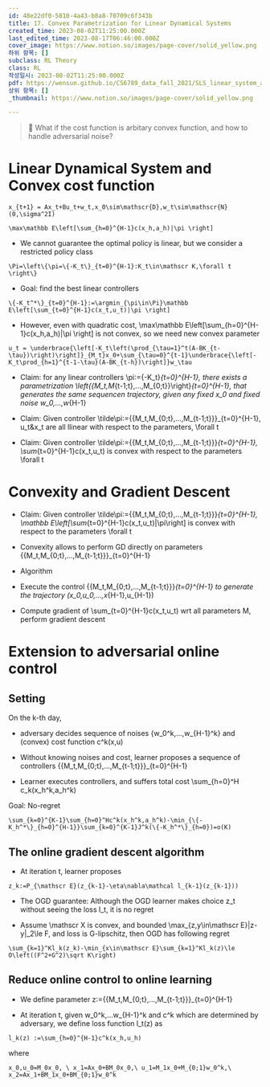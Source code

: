 ```yaml
---
id: 48e22df0-5810-4a43-b8a8-70709c6f343b
title: 17. Convex Parametrization for Linear Dynamical Systems
created_time: 2023-08-02T11:25:00.000Z
last_edited_time: 2023-08-17T06:46:00.000Z
cover_image: https://www.notion.so/images/page-cover/solid_yellow.png
하위 항목: []
subclass: RL Theory
class: RL
작성일시: 2023-08-02T11:25:00.000Z
pdf: https://wensun.github.io/CS6789_data_fall_2021/SLS_linear_system_annotated.pdf
상위 항목: []
_thumbnail: https://www.notion.so/images/page-cover/solid_yellow.png

---
```


> 📖 What if the cost function is arbitary convex function, and how to handle adversarial noise?

# Linear Dynamical System and Convex cost function

```undefined
x_{t+1} = Ax_t+Bu_t+w_t,x_0\sim\mathscr{D},w_t\sim\mathscr{N}(0,\sigma^2I)
```

```undefined
\max\mathbb E\left[\sum_{h=0}^{H-1}c(x_h,a_h)|\pi \right]
```

*   We cannot guarantee the optimal policy is linear, but we consider a restricted policy class

  ```undefined
  \Pi=\left\{\pi=\{-K_t\}_{t=0}^{H-1}:K_t\in\mathscr K,\forall t \right\}
  ```

*   Goal: find the best linear controllers

  ```undefined
  \{-K_t^*\}_{t=0}^{H-1}:=\argmin_{\pi\in\Pi}\mathbb E\left[\sum_{t=0}^{H-1}c(x_t,u_t)|\pi \right]
  ```

*   However, even with quadratic cost, \max\mathbb E\left\[\sum\_{h=0}^{H-1}c(x\_h,a\_h)|\pi \right] is not convex, so we need new convex parameter

  ```undefined
  u_t = \underbrace{\left[-K_t\left(\prod_{\tau=1}^t(A-BK_{t-\tau})\right)\right]}_{M_t}x_0+\sum_{\tau=0}^{t-1}\underbrace{\left[-K_t\prod_{h=1}^{t-1-\tau}(A-BK_{t-h})\right]}w_\tau
  ```

*   Claim: for any linear controllers \pi:={-K\_t}*{t=0}^{H-1}, there exists a parametrization \left{{M\_t,M*{t-1;t},...,M\_{0;t}}\right}*{t=0}^{H-1}, that generates the same sequencen trajectory, given any fixed x\_0 and fixed noise w\_0,…,w*{H-1}

*   Claim: Given controller \tilde\pi:={{M\_t,M\_{0;t},...,M\_{t-1;t}}}\_{t=0}^{H-1}, u\_t\&x\_t are all llinear with respect to the parameters, \forall t

*   Claim: Given controller \tilde\pi:={{M\_t,M\_{0;t},...,M\_{t-1;t}}}*{t=0}^{H-1}, \sum*{t=0}^{H-1}c(x\_t,u\_t) is convex with respect to the parameters \forall t

# Convexity and Gradient Descent

*   Claim: Given controller \tilde\pi:={{M\_t,M\_{0;t},...,M\_{t-1;t}}}*{t=0}^{H-1}, \mathbb E\left\[\sum*{t=0}^{H-1}c(x\_t,u\_t)|\pi\right] is convex with respect to the parameters \forall t

*   Convexity allows to perform GD directly on parameters {{M\_t,M\_{0;t},...,M\_{t-1;t}}}\_{t=0}^{H-1}

*   Algorithm

  *   Execute the control {{M\_t,M\_{0;t},...,M\_{t-1;t}}}*{t=0}^{H-1} to generate the trajectory (x\_0,u\_0,…,x*{H-1},u\_{H-1})

  *   Compute gradient of \sum\_{t=0}^{H-1}c(x\_t,u\_t) wrt all parameters M, perform gradient descent

# Extension to adversarial online control

## Setting

On the k-th day,

*   adversary decides sequence of noises {w\_0^k,...,w\_{H-1}^k} and (convex) cost function c^k(x,u)

*   Without knowing noises and cost, learner proposes a sequence of controllers {{M\_t,M\_{0;t},...,M\_{t-1;t}}}\_{t=0}^{H-1}

*   Learner executes controllers, and suffers total cost \sum\_{h=0}^H c\_k(x\_h^k,a\_h^k)

Goal: No-regret

```undefined
\sum_{k=0}^{K-1}\sum_{h=0}^Hc^k(x_h^k,a_h^k)-\min_{\{-K_h^*\}_{h=0}^{H-1}}\sum_{k=0}^{K-1}J^k(\{-K_h^*\}_{h=0})=o(K)
```

## The online gradient descent algorithm

*   At iteration t, learner proposes

  ```undefined
  z_k:=P_{\mathscr E}(z_{k-1}-\eta\nabla\mathcal l_{k-1}(z_{k-1}))
  ```

*   The OGD guarantee: Although the OGD learner makes choice z\_t without seeing the loss l\_t, it is no regret

  *   Assume \mathscr X is convex, and bounded \max\_{z,y\in\mathscr E}|z-y|\_2\le F, and loss is G-lipschitz, then OGD has following regret

  ```undefined
  \sum_{k=1}^Kl_k(z_k)-\min_{x\in\mathscr E}\sum_{k=1}^Kl_k(z)\le O\left((F^2+G^2)\sqrt K\right) 
  ```

## Reduce online control to online learning

*   We define parameter z:={{M\_t,M\_{0;t},...,M\_{t-1;t}}}\_{t=0}^{H-1}

*   At iteration t, given w\_0^k,…w\_{H-1}^k and c^k which are determined by adversary, we define loss function l\_t(z) as

  ```undefined
  l_k(z) :=\sum_{h=0}^{H-1}c^k(x_h,u_h)
  ```

  where

  ```undefined
  x_0,u_0=M_0x_0, \ x_1=Ax_0+BM_0x_0,\ u_1=M_1x_0+M_{0;1}w_0^k,\ x_2=Ax_1+BM_1x_0+BM_{0;1}w_0^k
  ```
